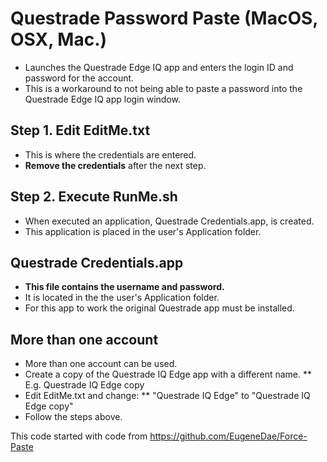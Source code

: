 # Questrade Password Paste (MacOS, OSX, Mac.)
* Launches the Questrade Edge IQ app and enters the login ID and password for the account.
* This is a workaround to not being able to paste a password into the Questrade Edge IQ app login window.

## Step 1. Edit EditMe.txt
* This is where the credentials are entered.
* **Remove the credentials** after the next step.

## Step 2. Execute RunMe.sh
* When executed an application, Questrade Credentials.app, is created.
* This application is placed in the user's Application folder.

## Questrade Credentials.app
* **This file contains the username and password.**
* It is located in the the user's Application folder.
* For this app to work the original Questrade app must be installed.

## More than one account
* More than one account can be used.
* Create a copy of the Questrade IQ Edge app with a different name.
** E.g. Questrade IQ Edge copy
* Edit EditMe.txt and change:
** "Questrade IQ Edge" to "Questrade IQ Edge copy"
* Follow the steps above.

This code started with code from https://github.com/EugeneDae/Force-Paste
